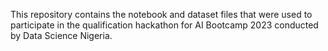 This repository contains the notebook and dataset files that were used to participate in the qualification hackathon for AI Bootcamp 2023 conducted by Data Science Nigeria.
